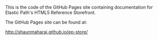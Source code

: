This is the code of the GitHub Pages site containing documentation for Elastic Path's HTML5 Reference Storefront.

The GitHub Pages site can be found at:

http://shaunmaharaj.github.io/ep-store/
